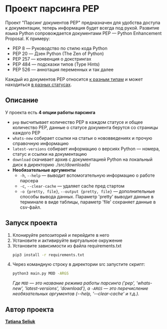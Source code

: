 # Проект парсинга PEP

Проект "Парсинг документов PEP" предназначен для удобства доступа к документации, теперь информация будет всегда под рукой.
Развитие языка Python сопровождается документами PEP — Python Enhancement Proposal.
К примеру:

- PEP 8 — Руководство по стилю кода Python
- PEP 20 — Дзен Python (The Zen of Python)
- PEP 257 — конвенция о докстрингах
- PEP 484 — подсказки типов (Type Hints)
- PEP 526 — аннотация переменных и так далее

Каждый из документов PEP относится [к разным типам](https://peps.python.org/#pep-types-key) и может находиться [в разных статусах](https://peps.python.org/#pep-status-key).

## Описание

У проекта есть **4 опции работы парсинга**

- `pep` высчитывает количество PEP в каждом статусе и общее количество PEP, данные о статусе документа берутся со страницы каждого PEP
- `whats-new` собирает ссылки на статьи о нововведениях и прочую справочную информацию
- `latest-versions` собирает информацию о версиях Python — номера, статус и ссылки на документацию
- `download` скачивает архив с документацией Python на локальный диск в директорию ./src/downloads/
- **Необязательные аргументы**
  - `-h`, `--help` — выводит вспомогательную информацию о работе парсера
  - `-c`, `--clear-cache` — удаляет cache пред стартом
  - `-o {pretty, file}`, `--output {pretty, file}` — дополнительные способы вывода данных. Параметр 'pretty' выводит данные в терминале в виде таблицы, параметр 'file' сохраняет данные в csv-файл.

## Запуск проекта

1. Клонируйте репозиторий и перейдите в него
2. Установите и активируйте виртуальное окружение
3. Установите зависимости из файла requirements.txt
    ```bash
    pip3 install -r requirements.txt
    ```
4. Через командную строку в директории src запустите скрипт:
    ```bash
    python3 main.py MOD -ARGS
    ```
    _Где `MOD` — это название режима работы парсинга ('pep', 'whats-new', 'latest-versions', 'download'), а `-ARGS` — это перечисление необязательных аргументов (--help, '--clear-cache' и т.д.)._


## Автор проекта

**[Tatiana Seliuk](https://github.com/whodef)**